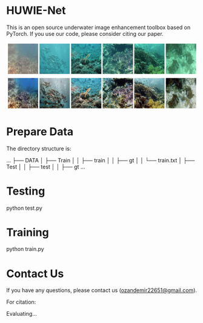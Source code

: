 # HUWIE-Net

This is an open source underwater image enhancement toolbox based on PyTorch.
If you use our code, please consider citing our paper.

![Top row: real-world underwater images [19], bottom row: the corresponding enhanced images by HUWIE-Net.](./im.png)

# Prepare Data

The directory structure is:

...
├── DATA
│   ├── Train
│   │   ├── train
│   │   ├── gt
│   │   └── train.txt
│   ├── Test
│   │   ├── test
│   │   ├── gt
...

# Testing

python test.py

# Training

python train.py

# Contact Us

If you have any questions, please contact us (ozandemir22651@gmail.com).

For citation:

Evaluating...
